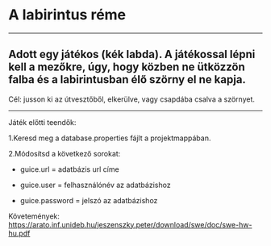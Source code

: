# A labirintus réme

- - -

## Adott egy játékos (kék labda). A játékossal lépni kell a mezőkre, úgy, hogy közben ne ütközzön falba és a labirintusban élő szörny el ne kapja.

Cél: jusson ki az útvesztőből, elkerülve, vagy csapdába csalva a szörnyet.

- - -

Játék előtti teendők:

1.Keresd meg a database.properties fájlt a projektmappában.

2.Módosítsd a következő sorokat:

* guice.url = adatbázis url címe

* guice.user = felhasználónév az adatbázishoz

* guice.password = jelszó az adatbázishoz

Követemények:
https://arato.inf.unideb.hu/jeszenszky.peter/download/swe/doc/swe-hw-hu.pdf
